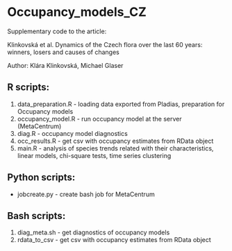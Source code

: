 # Occupancy_models_CZ

Supplementary code to the article: 

Klinkovská et al. Dynamics of the Czech flora over the last 60 years: winners, losers and causes of changes

Author: Klára Klinkovská, Michael Glaser 

## R scripts:

1. data_preparation.R - loading data exported from Pladias, preparation for Occupancy models
2. occupancy_model.R - run occupancy model at the server (MetaCentrum)
3. diag.R - occupancy model diagnostics
4. occ_results.R - get csv with occupancy estimates from RData object
5. main.R - analysis of species trends related with their characteristics, linear models, chi-square tests, time series clustering

## Python scripts:
* jobcreate.py - create bash job for MetaCentrum

## Bash scripts:
1. diag_meta.sh - get diagnostics of occupancy models
2. rdata_to_csv - get csv with occupancy estimates from RData object


